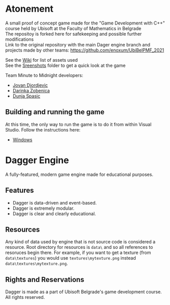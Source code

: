 # Atonement

A small proof of concept game made for the "Game Development with C++" course held by Ubisoft at the Faculty of Mathematics in Belgrade <br>
The repositoy is forked here for safekeeping and possible further modifications <br>
Link to the original repository with the main Dager engine branch and projects made by other teams: https://github.com/enoxum/UbiBelPMF_2021<br>

See the [Wiki](https://github.com/JovanDjordjevic/Atonement/wiki) for list of assets used <br>
See the [Sreenshots](https://github.com/JovanDjordjevic/Atonement/tree/team/minute_to_midnight/main/Screenshots) folder to get a quick look at the game<br>


Team Minute to Midnight developers:
- [Jovan Djordjevic](https://github.com/JovanDjordjevic)
- [Darinka Zobenica](https://github.com/Mentathiel)
- [Dunja Spasic](https://github.com/dunjx)

## Building and running the game
At this time, the only way to run the game is to do it from within Visual Studio. Follow the instructions here: <br>
- [Windows](docs/setting_up_windows.md)

# Dagger Engine

A fully-featured, modern game engine made for educational purposes.

## Features

- Dagger is data-driven and event-based.
- Dagger is extremely modular.
- Dagger is clear and clearly educational.

## Resources

Any kind of data used by engine that is not source code is considered a resource. Root directory for resources is `data\`
and so all references to resoruces begin there. For example, if you want to get a texture (from `data\textures`) you would
use `textures\mytexture.png` instead `data\textures\mytexture.png`.

## Rights and Reservations

Dagger is made as a part of Ubisoft Belgrade's game development course. All rights reserved.
